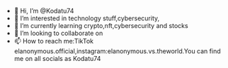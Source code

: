 - 👋 Hi, I’m @Kodatu74
- 👀 I’m interested in technology stuff,cybersecurity,
- 🌱 I’m currently learning crypto,nft,cybersecurity and stocks 
- 💞️ I’m looking to collaborate on 
- 📫 How to reach me:TikTok elanonymous.official,instagram:elanonymous.vs.theworld.You can find me on all socials as Kodatu74 

<!---
Kodatu74/Kodatu74 is a ✨ special ✨ repository because its `README.md` (this file) appears on your GitHub profile.
You can click the Preview link to take a look at your changes.
--->

